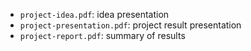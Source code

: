 - `project-idea.pdf`: idea presentation 
- `project-presentation.pdf`: project result presentation
- `project-report.pdf`: summary of results
